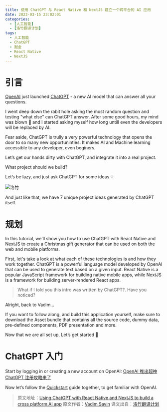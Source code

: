 ```yaml
---
title: 使用 ChatGPT 与 React Native 和 NextJS 建立一个跨平台的 AI 应用
date: 2023-03-15 23:02:01
categories:
  - [人工智能]
  - [洛竹翻译计划]
tags:
  - 人工智能
  - ChatGPT
  - 掘金
  - React Native
  - NextJS
---
```


# 引言

[OpenAI](https://openai.com/) just launched [ChatGPT](https://chat.openai.com/chat) - a new AI model that can answer all your questions.

I went deep down the rabit hole asking the most random question and testing "what else" can ChatGPT answer. After some good hours, my mind was blown 🤯  and I started asking myself how long untill even the developers will be replaced by AI.

Fear aside, ChatGPT is trully a very powerful technology that opens the door to so many new opportuninties. It makes AI and Machine learning accessible to any developer, even beginers.

Let’s get our hands dirty with ChatGPT, and integrate it into a real project.

What project should we build?

Let’s be lazy, and just ask ChatGPT for some ideas 💡

![洛竹](https://cdn.jsdelivr.net/gh/youngjuning/images@main/1678895335768.png)

And just like that, we have 7 unique project ideas generated by ChatGPT itself.

# 规划

In this tutorial, we'll show you how to use ChatGPT with React Native and NextJS to create a Christmas gift generator that can be used on both the web and mobile platforms.

First, let's take a look at what each of these technologies is and how they work together. ChatGPT is a powerful language model developed by OpenAI that can be used to generate text based on a given input. React Native is a popular JavaScript framework for building native mobile apps, while NextJS is a framework for building server-rendered React apps.

> What if I told you this intro was written by ChatGPT?. Have you noticed?

Alright, back to Vadim...

If you want to follow along, and build this application yourself, make sure to download the Asset bundle that contains all the source code, dummy data, pre-defined components, PDF presentation and more.

Now that we are all set up, Let’s get started 🚀

# ChatGPT 入门

Start by logging in or creating a new account on OpenAI: [OpenAI 推出超神 ChatGPT 注册攻略来了](https://youngjuning.js.org/d744d1d3d1e8/index.html)

Now let’s follow the [Quickstart](https://beta.openai.com/docs/quickstart) guide together, to get familiar with OpenAI.

> 原文地址：[Using ChatGPT with React Native and NextJS to build a cross platform AI app](https://www.notjust.dev/blog/2022-12-09-chat-gpt-with-react-native-and-nextjs)
> 原文作者：[Vadim Savin](https://github.com/Savinvadim1312)
> 译文出自：[洛竹翻译计划](https://youngjuning.js.org/categories/%E6%B4%9B%E7%AB%B9%E7%BF%BB%E8%AF%91%E8%AE%A1%E5%88%92/)

